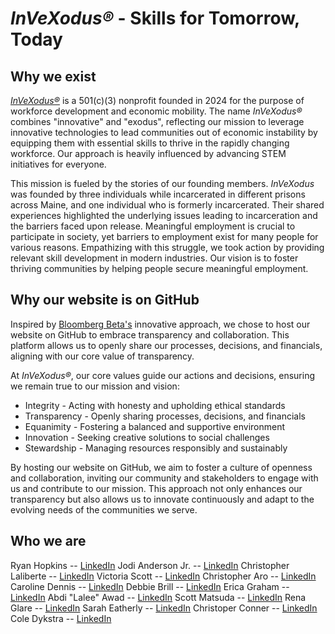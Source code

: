 # *InVeXodus®* - Skills for Tomorrow, Today

## Why we exist

[*InVeXodus®*](https://www.invexodus.org/) is a 501(c)(3) nonprofit founded in 2024 for the purpose of workforce development and economic mobility. The name *InVeXodus®* combines "innovative" and "exodus", reflecting our mission to leverage innovative technologies to lead communities out of economic instability by equipping them with essential skills to thrive in the rapidly changing workforce. Our approach is heavily influenced by advancing STEM initiatives for everyone.

This mission is fueled by the stories of our founding members. *InVeXodus* was founded by three individuals while incarcerated in different prisons across Maine, and one individual who is formerly incarcerated. Their shared experiences highlighted the underlying issues leading to incarceration and the barriers faced upon release. Meaningful employment is crucial to participate in society, yet barriers to employment exist for many people for various reasons. Empathizing with this struggle, we took action by providing relevant skill development in modern industries. Our vision is to foster thriving communities by helping people secure meaningful employment.

## Why our website is on GitHub

Inspired by [Bloomberg Beta's](https://github.com/Bloomberg-Beta/Manual?tab=readme-ov-file) innovative approach, we chose to host our website on GitHub to embrace transparency and collaboration. This platform allows us to openly share our processes, decisions, and financials, aligning with our core value of transparency.

At *InVeXodus®*, our core values guide our actions and decisions, ensuring we remain true to our mission and vision:

* Integrity - Acting with honesty and upholding ethical standards
* Transparency - Openly sharing processes, decisions, and financials
* Equanimity - Fostering a balanced and supportive environment
* Innovation - Seeking creative solutions to social challenges
* Stewardship - Managing resources responsibly and sustainably

By hosting our website on GitHub, we aim to foster a culture of openness and collaboration, inviting our community and stakeholders to engage with us and contribute to our mission. This approach not only enhances our transparency but also allows us to innovate continuously and adapt to the evolving needs of the communities we serve.

## Who we are

Ryan Hopkins -- [LinkedIn](http://linkedin.com/in/ryan-hopkins-253344277)
Jodi Anderson Jr. -- [LinkedIn](http://linkedin.com/)
Christopher Laliberte -- [LinkedIn](https://www.linkedin.com/in/christopher-laliberte-91a0462a8)
Victoria Scott -- [LinkedIn](https://www.linkedin.com/in/)
Christopher Aro -- [LinkedIn](https://www.linkedin.com)
Caroline Dennis -- [LinkedIn](https://www.linkedin.com)
Debbie Brill -- [LinkedIn](https://www.linkedin.com)
Erica Graham -- [LinkedIn](https://www.linkedin.com)
Abdi "Lalee" Awad -- [LinkedIn](https://www.linkedin.com)
Scott Matsuda -- [LinkedIn](https://www.linkedin.com)
Rena Glare -- [LinkedIn](https://www.linkedin.com)
Sarah Eatherly -- [LinkedIn](https://www.linkedin.com)
Christoper Conner -- [LinkedIn](https://www.linkedin.com)
Cole Dykstra -- [LinkedIn](https://www.linkedin.com)


